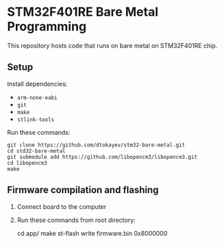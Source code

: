 # STM32F401RE Bare Metal Programming

This repository hosts code that runs on bare metal on STM32F401RE chip.

## Setup

Install dependencies:

* `arm-none-eabi`
* `git`
* `make`
* `stlink-tools`

Run these commands:

    git clone https://github.com/dtokayev/stm32-bare-metal.git
    cd std32-bare-metal
    git submodule add https://github.com/libopencm3/libopencm3.git
    cd libopencm3
    make

## Firmware compilation and flashing

1. Connect board to the computer
2. Run these commands from root directory:

    cd app/
    make
    st-flash write firmware.bin 0x8000000
